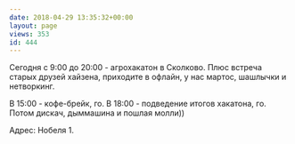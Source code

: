 ```yaml
---
date: 2018-04-29 13:35:32+00:00
layout: page
views: 353
id: 444
---
```


Сегодня с 9:00 до 20:00 - агрохакатон в Сколково. Плюс встреча старых друзей хайзена, приходите в офлайн, у нас мартос, шашлычки и нетворкинг.

В 15:00 - кофе-брейк, го. В 18:00 - подведение итогов хакатона, го. Потом дискач, дыммашина и пошлая молли))

Адрес: Нобеля 1.


